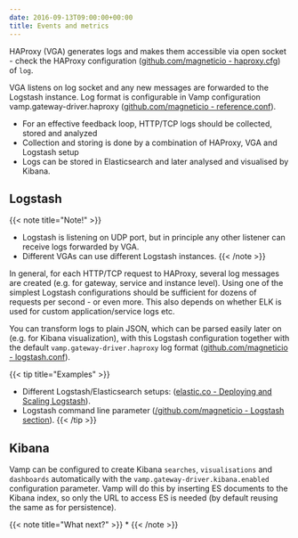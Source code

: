 ```yaml
---
date: 2016-09-13T09:00:00+00:00
title: Events and metrics
---
```

HAProxy (VGA) generates logs and makes them accessible via open socket - check the HAProxy configuration ([github.com/magneticio - haproxy.cfg](https://github.com/magneticio/vamp-gateway-agent/blob/master/haproxy.basic.cfg)) of `log`.

VGA listens on log socket and any new messages are forwarded to the Logstash instance.
Log format is configurable in Vamp configuration vamp.gateway-driver.haproxy ([github.com/magneticio - reference.conf](https://github.com/magneticio/vamp/blob/master/bootstrap/src/main/resources/reference.conf)).

* For an effective feedback loop, HTTP/TCP logs should be collected, stored and analyzed
* Collection and storing is done by a combination of HAProxy, VGA and Logstash setup
* Logs can be stored in Elasticsearch and later analysed and visualised by Kibana.

## Logstash

{{< note title="Note!" >}}
* Logstash is listening on UDP port, but in principle any other listener can receive logs forwarded by VGA. 
* Different VGAs can use different Logstash instances.
{{< /note >}}

In general, for each HTTP/TCP request to HAProxy, several log messages are created (e.g. for gateway, service and instance level).
Using one of the simplest Logstash configurations should be sufficient for dozens of requests per second - or even more.
This also depends on whether ELK is used for custom application/service logs etc.

You can transform logs to plain JSON, which can be parsed easily later on (e.g. for Kibana visualization), with this Logstash configuration together with the default `vamp.gateway-driver.haproxy` log format ([github.com/magneticio - logstash.conf](https://github.com/magneticio/vamp-docker/blob/master/clique-base/logstash/logstash.conf)).

{{< tip title="Examples" >}}

* Different Logstash/Elasticsearch setups: ([elastic.co - Deploying and Scaling Logstash](https://www.elastic.co/guide/en/logstash/current/deploying-and-scaling.html)).
* Logstash command line parameter ([/github.com/magneticio - Logstash section](https://github.com/magneticio/vamp-docker/blob/master/quick-start/supervisord.conf)).
{{< /tip >}}

## Kibana
   
  Vamp can be configured to create Kibana `searches`, `visualisations` and `dashboards` automatically with the `vamp.gateway-driver.kibana.enabled` configuration parameter.
  Vamp will do this by inserting ES documents to the Kibana index, so only the URL to access ES is needed (by default reusing the same as for persistence).  

{{< note title="What next?" >}}
* 
{{< /note >}}